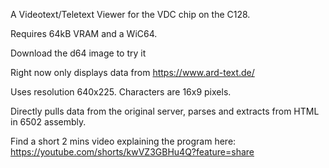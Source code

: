 A Videotext/Teletext Viewer for the VDC chip on the C128. 

Requires 64kB VRAM and a WiC64. 

Download the d64 image to try it

Right now only displays data from https://www.ard-text.de/

Uses resolution 640x225.
Characters are 16x9 pixels.

Directly pulls data from the original server, parses and extracts from HTML in 6502 assembly. 

Find a short 2 mins video explaining the program here:
https://youtube.com/shorts/kwVZ3GBHu4Q?feature=share
